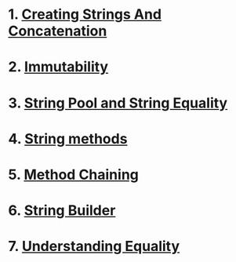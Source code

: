 
# 1. [Creating Strings And Concatenation](./csc.md)
# 2. [Immutability](./imm.md)
# 3. [String Pool and String Equality](./spse.md)
# 4. [String methods](./sm.md)
# 5. [Method Chaining](./mc.md)
# 6. [String Builder](./sb.md)
# 7. [Understanding Equality](./ue.md)








